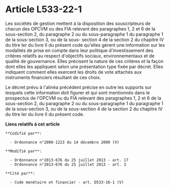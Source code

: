 # Article L533-22-1

Les sociétés de gestion mettent à la disposition des souscripteurs de chacun des OPCVM ou des FIA relevant des paragraphes 1,
2 et 6 de la sous-section 2, du paragraphe 2 ou du sous-paragraphe 1 du paragraphe 1 de la sous-section 3, ou de la sous-
section 4 de la section 2 du chapitre IV du titre Ier du livre II du présent code qu'elles gèrent une information sur les
modalités de prise en compte dans leur politique d'investissement des critères relatifs au respect d'objectifs sociaux,
environnementaux et de qualité de gouvernance. Elles précisent la nature de ces critères et la façon dont elles les
appliquent selon une présentation type fixée par décret. Elles indiquent comment elles exercent les droits de vote attachés
aux instruments financiers résultant de ces choix. 

Le décret prévu à l'alinéa précédent précise en outre les supports sur lesquels cette information doit figurer et qui sont
mentionnés dans le prospectus de l'OPCVM ou du FIA relevant des paragraphes 1, 2 et 6 de la sous-section 2, du paragraphe 2
ou du sous-paragraphe 1 du paragraphe 1 de la sous-section 3, ou de la sous-section 4 de la section 2 du chapitre IV du titre
Ier du livre II du présent code.

**Liens relatifs à cet article**

	**Codifié par**:

	  - Ordonnance n°2000-1223 du 14 décembre 2000 (V)

	**Modifié par**:

	  - Ordonnance n°2013-676 du 25 juillet 2013 - art. 17
	  - Ordonnance n°2013-676 du 25 juillet 2013 - art. 3

	**Cité par**:

	  - Code monétaire et financier - art. D533-16-1 (V)
